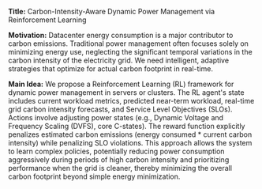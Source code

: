 **Title:** Carbon-Intensity-Aware Dynamic Power Management via Reinforcement Learning

**Motivation:** Datacenter energy consumption is a major contributor to carbon emissions. Traditional power management often focuses solely on minimizing energy use, neglecting the significant temporal variations in the carbon intensity of the electricity grid. We need intelligent, adaptive strategies that optimize for actual carbon footprint in real-time.

**Main Idea:** We propose a Reinforcement Learning (RL) framework for dynamic power management in servers or clusters. The RL agent's state includes current workload metrics, predicted near-term workload, real-time grid carbon intensity forecasts, and Service Level Objectives (SLOs). Actions involve adjusting power states (e.g., Dynamic Voltage and Frequency Scaling (DVFS), core C-states). The reward function explicitly penalizes estimated carbon emissions (energy consumed * current carbon intensity) while penalizing SLO violations. This approach allows the system to learn complex policies, potentially reducing power consumption aggressively during periods of high carbon intensity and prioritizing performance when the grid is cleaner, thereby minimizing the overall carbon footprint beyond simple energy minimization.